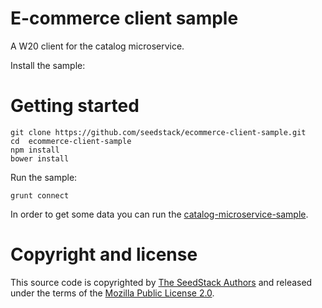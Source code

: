 # E-commerce client sample

A W20 client for the catalog microservice.

Install the sample:

# Getting started

```
git clone https://github.com/seedstack/ecommerce-client-sample.git
cd  ecommerce-client-sample
npm install
bower install
```

Run the sample:

    grunt connect
    
In order to get some data you can run the [catalog-microservice-sample](https://github.com/seedstack/catalog-microservice-sample).

# Copyright and license

This source code is copyrighted by [The SeedStack Authors](https://github.com/seedstack/seedstack/blob/master/AUTHORS) and
released under the terms of the [Mozilla Public License 2.0](https://www.mozilla.org/MPL/2.0/). 
